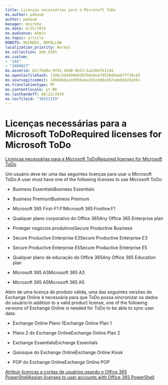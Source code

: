 ```yaml
---
title: Licenças necessárias para a Microsoft ToDo
ms.author: pebaum
author: pebaum
manager: mnirkhe
ms.date: 6/25/2018
ms.audience: Admin
ms.topic: article
ROBOTS: NOINDEX, NOFOLLOW
localization_priority: Normal
ms.collection: Adm_O365
ms.custom:
- "164"
- "1600027"
ms.assetid: b2cf6d0a-9f01-49d8-8653-6a3366f6119d
ms.openlocfilehash: 110bc5b949060387bbebb478538d9aeb77f26c85
ms.sourcegitcommit: 1d98db8acb9959aba3b5e308a567ade6b62da56c
ms.translationtype: MT
ms.contentlocale: pt-BR
ms.lasthandoff: 08/22/2019
ms.locfileid: "36552159"
---
```

# <a name="required-licenses-for-microsoft-todo"></a><span data-ttu-id="d0669-102">Licenças necessárias para a Microsoft ToDo</span><span class="sxs-lookup"><span data-stu-id="d0669-102">Required licenses for Microsoft ToDo</span></span>

[<span data-ttu-id="d0669-103">Licenças necessárias para a Microsoft ToDo</span><span class="sxs-lookup"><span data-stu-id="d0669-103">Required licenses for Microsoft ToDo</span></span>](https://support.office.com/article/381e9d1b-c500-49b5-973e-890fd86528d7.aspx)
  
<span data-ttu-id="d0669-104">Um usuário deve ter uma das seguintes licenças para usar o Microsoft ToDo:</span><span class="sxs-lookup"><span data-stu-id="d0669-104">A user must have one of the following licenses to use Microsoft ToDo:</span></span>
  
- <span data-ttu-id="d0669-105">Business Essentials</span><span class="sxs-lookup"><span data-stu-id="d0669-105">Business Essentials</span></span>

- <span data-ttu-id="d0669-106">Business Premium</span><span class="sxs-lookup"><span data-stu-id="d0669-106">Business Premium</span></span>

- <span data-ttu-id="d0669-107">Microsoft 365 First-F1 F1</span><span class="sxs-lookup"><span data-stu-id="d0669-107">Microsoft 365 Firstline F1</span></span>

- <span data-ttu-id="d0669-108">Qualquer plano corporativo do Office 365</span><span class="sxs-lookup"><span data-stu-id="d0669-108">Any Office 365 Enterprise plan</span></span>

- <span data-ttu-id="d0669-109">Proteger negócios produtivos</span><span class="sxs-lookup"><span data-stu-id="d0669-109">Secure Productive Business</span></span>

- <span data-ttu-id="d0669-110">Secure Productive Enterprise E3</span><span class="sxs-lookup"><span data-stu-id="d0669-110">Secure Productive Enterprise E3</span></span>

- <span data-ttu-id="d0669-111">Secure Productive Enterprise E5</span><span class="sxs-lookup"><span data-stu-id="d0669-111">Secure Productive Enterprise E5</span></span>

- <span data-ttu-id="d0669-112">Qualquer plano de educação do Office 365</span><span class="sxs-lookup"><span data-stu-id="d0669-112">Any Office 365 Education plan</span></span>

- <span data-ttu-id="d0669-113">Microsoft 365 A3</span><span class="sxs-lookup"><span data-stu-id="d0669-113">Microsoft 365 A3</span></span>

- <span data-ttu-id="d0669-114">Microsoft 365 A5</span><span class="sxs-lookup"><span data-stu-id="d0669-114">Microsoft 365 A5</span></span>

<span data-ttu-id="d0669-115">Além de uma licença de produto válida, uma das seguintes versões do Exchange Online é necessária para que ToDo possa sincronizar os dados do usuário:</span><span class="sxs-lookup"><span data-stu-id="d0669-115">In addition to a valid product license, one of the following versions of Exchange Online is needed for ToDo to be able to sync user data:</span></span>
  
- <span data-ttu-id="d0669-116">Exchange Online Plano 1</span><span class="sxs-lookup"><span data-stu-id="d0669-116">Exchange Online Plan 1</span></span>

- <span data-ttu-id="d0669-117">Plano 2 do Exchange Online</span><span class="sxs-lookup"><span data-stu-id="d0669-117">Exchange Online Plan 2</span></span>

- <span data-ttu-id="d0669-118">Exchange Essentials</span><span class="sxs-lookup"><span data-stu-id="d0669-118">Exchange Essentials</span></span>

- <span data-ttu-id="d0669-119">Quiosque do Exchange Online</span><span class="sxs-lookup"><span data-stu-id="d0669-119">Exchange Online Kiosk</span></span>

- <span data-ttu-id="d0669-120">POP do Exchange Online</span><span class="sxs-lookup"><span data-stu-id="d0669-120">Exchange Online POP</span></span>

[<span data-ttu-id="d0669-121">Atribuir licenças a contas de usuários usando o Office 365 PowerShell</span><span class="sxs-lookup"><span data-stu-id="d0669-121">Assign licenses to user accounts with Office 365 PowerShell</span></span>](https://docs.microsoft.com/office365/enterprise/powershell/assign-licenses-to-user-accounts-with-office-365-powershell )
  